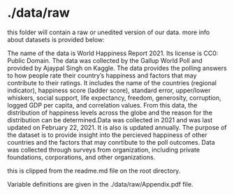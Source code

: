 # ./data/raw
this folder will contain a raw or unedited version of our data. more info about datasets is provided below:

The name of the data is World Happiness Report 2021. Its license is CC0: Public Domain. The data was collected by the Gallup World Poll and provided by Ajaypal Singh on Kaggle. The data provides the polling answers to how people rate their country’s happiness and factors that may contribute to their ratings. It includes the name of the countries (regional indicator), happiness score (ladder score), standard error, upper/lower whiskers, social support, life expectancy, freedom, generosity, corruption, logged GDP per capita, and correlation values. From this data, the distribution of happiness levels across the globe and the reason for the distribution can be determined.Data was collected in 2021 and was last updated on February 22, 2021. It is also is updated annually. The purpose of the dataset is to provide insight into the percieved happiness of other countries and the factors that may conrtibute to the poll outcomes. Data was collected through surveys from organization, including private foundations, corporations, and other organizations.

this is clipped from the readme.md file on the root directory.

Variable definitions are given in the ./data/raw/Appendix.pdf file.
